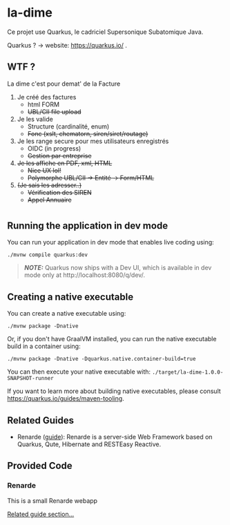 # la-dime

Ce projet use Quarkus, le cadriciel Supersonique Subatomique Java.

Quarkus ? -> website: https://quarkus.io/ .

## WTF ?

La dime c'est pour demat' de la Facture

1. Je créé des factures
   * html FORM
   * ~~UBL/CII file upload~~
2. Je les valide
   * Structure (cardinalité, enum)
   * ~~Fonc (xslt, chematorn, siren/siret/routage)~~
3. Je les range secure pour mes utilisateurs enregistrés
   * OIDC (in progress)
   * ~~Gestion par entreprise~~
4. ~~Je les affiche en PDF, xml, HTML~~
   * ~~Nice UX lol!~~
   * ~~Polymorphe UBL/CII -> Entité -> Form/HTML~~
5. ~~(Je sais les adresser..)~~
   * ~~Vérification des SIREN~~
   * ~~Appel Annuaire~~




#
#
#

## Running the application in dev mode

You can run your application in dev mode that enables live coding using:
```shell script
./mvnw compile quarkus:dev
```

> **_NOTE:_**  Quarkus now ships with a Dev UI, which is available in dev mode only at http://localhost:8080/q/dev/.


## Creating a native executable

You can create a native executable using: 
```shell script
./mvnw package -Dnative
```

Or, if you don't have GraalVM installed, you can run the native executable build in a container using: 
```shell script
./mvnw package -Dnative -Dquarkus.native.container-build=true
```

You can then execute your native executable with: `./target/la-dime-1.0.0-SNAPSHOT-runner`

If you want to learn more about building native executables, please consult https://quarkus.io/guides/maven-tooling.

## Related Guides

- Renarde ([guide](https://quarkiverse.github.io/quarkiverse-docs/quarkus-renarde/dev/index.html)): Renarde is a server-side Web Framework based on Quarkus, Qute, Hibernate and RESTEasy Reactive.

## Provided Code

### Renarde

This is a small Renarde webapp

[Related guide section...](https://quarkiverse.github.io/quarkiverse-docs/quarkus-renarde/dev/index.html)


